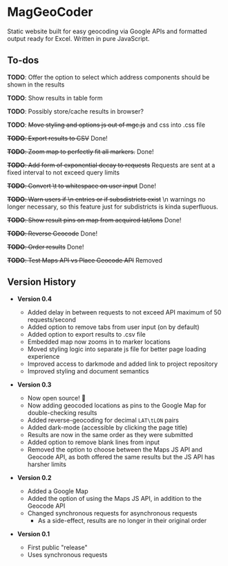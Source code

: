 # MagGeoCoder

Static website built for easy geocoding via Google APIs and formatted output ready for Excel. Written in pure JavaScript.

## To-dos

**TODO**: Offer the option to select which address components should be shown in the results

**TODO**: Show results in table form

**TODO**: Possibly store/cache results in browser?

**TODO**: ~~Move styling and options js out of mgc.js~~ and css into .css file

~~**TODO**: Export results to CSV~~ Done!

~~**TODO**: Zoom map to perfectly fit all markers.~~ Done!

~~**TODO**: Add form of exponential decay to requests~~ Requests are sent at a fixed interval to not exceed query limits

~~**TODO**: Convert \t to whitespace on user input~~ Done!

~~**TODO**: Warn users if \n entries or if subsdistricts exist~~ \n warnings no longer necessary, so this feature just for subdistricts is kinda superfluous.

~~**TODO**: Show result pins on map from acquired lat/lons~~ Done!

~~**TODO**: Reverse Geocode~~ Done!

~~**TODO**: Order results~~ Done!

~~**TODO**: Test Maps API vs Place Geocode API~~ Removed

## Version History

* **Version 0.4**
    * Added delay in between requests to not exceed API maximum of 50 requests/second
    * Added option to remove tabs from user input (on by default)
    * Added option to export results to .csv file
    * Embedded map now zooms in to marker locations
    * Moved styling logic into separate js file for better page loading experience
    * Improved access to darkmode and added link to project repository 
    * Improved styling and document semantics
    
* **Version 0.3**
    * Now open source! :tada:
    * Now adding geocoded locations as pins to the Google Map for double-checking results
    * Added reverse-geocoding for decimal `LAT\tLON` pairs
    * Added dark-mode (accessible by clicking the page title)
    * Results are now in the same order as they were submitted
    * Added option to remove blank lines from input
    * Removed the option to choose between the Maps JS API and Geocode API, as both offered the same results but the JS API has harsher limits
    
* **Version 0.2**
    * Added a Google Map
    * Added the option of using the Maps JS API, in addition to the Geocode API
    * Changed synchronous requests for asynchronous requests
        * As a side-effect, results are no longer in their original order
    
* **Version 0.1**
    * First public "release"
    * Uses synchronous requests
